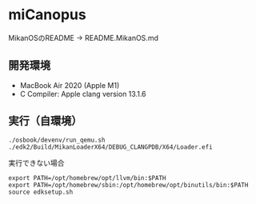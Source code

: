 # miCanopus

MikanOSのREADME → README.MikanOS.md

## 開発環境

- MacBook Air 2020 (Apple M1)
- C Compiler: Apple clang version 13.1.6

## 実行（自環境）

```
./osbook/devenv/run_qemu.sh ./edk2/Build/MikanLoaderX64/DEBUG_CLANGPDB/X64/Loader.efi
```

実行できない場合

```
export PATH=/opt/homebrew/opt/llvm/bin:$PATH
export PATH=/opt/homebrew/sbin:/opt/homebrew/opt/binutils/bin:$PATH
source edksetup.sh
```
